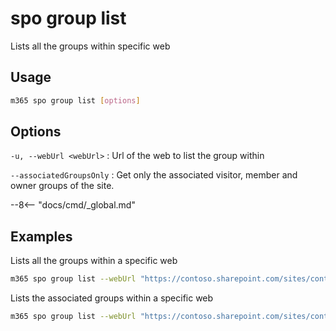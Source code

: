 # spo group list

Lists all the groups within specific web

## Usage

```sh
m365 spo group list [options]
```

## Options

`-u, --webUrl <webUrl>`
: Url of the web to list the group within

`--associatedGroupsOnly`
: Get only the associated visitor, member and owner groups of the site.

--8<-- "docs/cmd/_global.md"

## Examples

Lists all the groups within a specific web

```sh
m365 spo group list --webUrl "https://contoso.sharepoint.com/sites/contoso"
```

Lists the associated groups within a specific web

```sh
m365 spo group list --webUrl "https://contoso.sharepoint.com/sites/contoso" --associatedGroupsOnly
```
